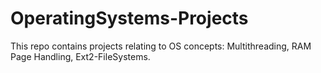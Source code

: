 # OperatingSystems-Projects
This repo contains projects relating to OS concepts: Multithreading, RAM Page Handling, Ext2-FileSystems.
